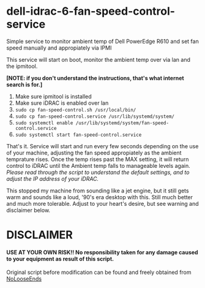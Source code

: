 # dell-idrac-6-fan-speed-control-service
Simple service to monitor ambient temp of Dell PowerEdge R610 and set fan speed manually and appropiately via IPMI

This service will start on boot, monitor the ambient temp over via lan and the ipmitool.

**[NOTE: if you don't understand the instructions, that's what internet search is for.]**
1. Make sure ipmitool is installed
1. Make sure iDRAC is enabled over lan
1. `sudo cp fan-speed-control.sh /usr/local/bin/`
1. `sudo cp fan-speed-control.service /usr/lib/systemd/system/`
1. `sudo systemctl enable /usr/lib/systemd/system/fan-speed-control.service`
1. `sudo systemctl start fan-speed-control.service`

That's it.  Service will start and run every few seconds depending on the use of your machine, adjusting the fan speed appropiately as the ambient temprature rises.  Once the temp rises past the MAX setting, it will return control to iDRAC until the Ambient temp falls to manageable levels again.  _Please read through the script to understand the default settings, and to adjust the IP address of your iDRAC._

This stopped my machine from sounding like a jet engine, but it still gets warm and sounds like a loud, '90's era desktop with this.  Still much better and much more tolerable. Adjust to your heart's desire, but see warning and disclaimer below.


# DISCLAIMER
#### USE AT YOUR OWN RISK!!  No responsibility taken for any damage caused to your equipment as result of this script.

Original script before modification can be found and freely obtained from [NoLooseEnds](https://github.com/NoLooseEnds/Scripts)
